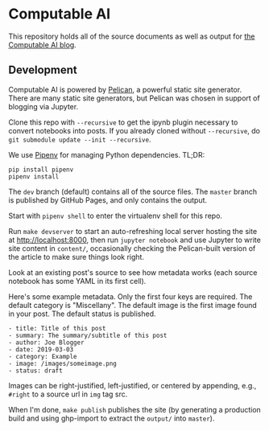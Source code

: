 # Computable AI

This repository holds all of the source documents as well as output for [the Computable AI blog](https://computable.ai).

## Development

Computable AI is powered by [Pelican](http://docs.getpelican.com/en/stable/), a powerful static site generator.
There are many static site generators, but Pelican was chosen in support of blogging via Jupyter.

Clone this repo with `--recursive` to get the ipynb plugin necessary to convert notebooks into posts. If you already cloned without `--recursive`, do `git submodule update --init --recursive`.

We use [Pipenv](https://docs.pipenv.org/en/latest/) for managing Python dependencies.
TL;DR:

```
pip install pipenv
pipenv install
```

The `dev` branch (default) contains all of the source files. The `master` branch is published by GitHub Pages, and only contains the output.

Start with `pipenv shell` to enter the virtualenv shell for this repo.

Run `make devserver` to start an auto-refreshing local server hosting the site at [http://localhost:8000](http://localhost:8000), then run `jupyter notebook` and use Jupyter to write site content in `content/`, occasionally checking the Pelican-built version of the article to make sure things look right.

Look at an existing post's source to see how metadata works (each source notebook has some YAML in its first cell).

Here's some example metadata. Only the first four keys are required. The default category is "Miscellany". The default image is the first image found in your post. The default status is published.

```
- title: Title of this post
- summary: The summary/subtitle of this post
- author: Joe Blogger
- date: 2019-03-03
- category: Example
- image: /images/someimage.png
- status: draft
```

Images can be right-justified, left-justified, or centered by appending, e.g., `#right` to a source url in `img` tag src.


When I'm done, `make publish` publishes the site (by generating a production build and using ghp-import to extract the `output/` into `master`).
